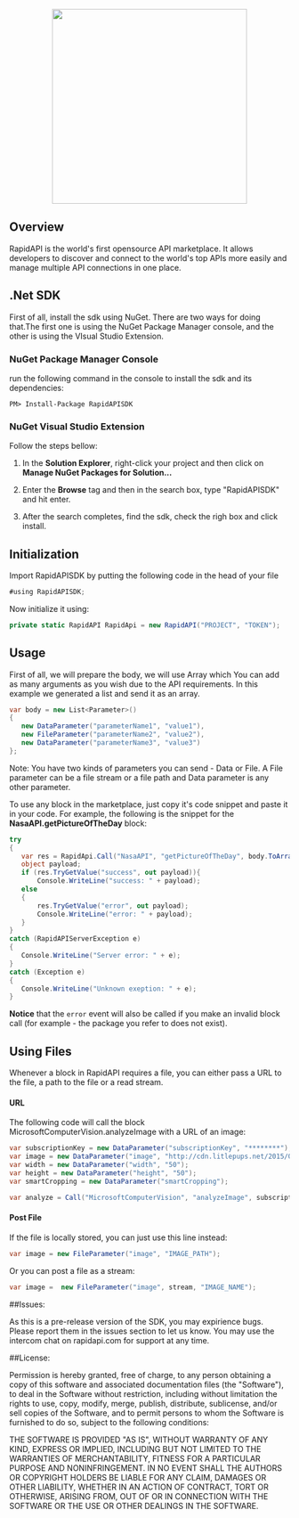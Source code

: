 <p align="center">
  <img src="https://storage.googleapis.com/rapid_connect_static/static/github-header.png" width=350 />
</p>

## Overview
RapidAPI is the world's first opensource API marketplace. It allows developers to discover and connect to the world's top APIs more easily and manage multiple API connections in one place.

## .Net SDK

First of all, install the sdk using NuGet.
There are two ways for doing that.The first one is using the NuGet Package Manager console,
and the other is using the VIsual Studio Extension.

### NuGet Package Manager Console

run the following command in the console to install the sdk and its dependencies:

    PM> Install-Package RapidAPISDK
    
### NuGet Visual Studio Extension

Follow the steps bellow:

1. In the **Solution Explorer**, right-click your project and then click on **Manage NuGet Packages for Solution...**

2. Enter the **Browse** tag and then in the search box, type "RapidAPISDK" and hit enter.

3. After the search completes, find the sdk, check the righ box and click install.


## Initialization
Import RapidAPISDK by putting the following code in the head of your file
```cs
#using RapidAPISDK;
```
  
Now initialize it using:
```cs
private static RapidAPI RapidApi = new RapidAPI("PROJECT", "TOKEN");
```
  
## Usage

First of all, we will prepare the body, we will use Array which You can add as many arguments as you wish due to the API requirements. 
In this example we generated a list and send it as an array.
```cs
var body = new List<Parameter>()
{
   new DataParameter("parameterName1", "value1"),
   new FileParameter("parameterName2", "value2"),
   new DataParameter("parameterName3", "value3")
};
 ```
 Note: You have two kinds of parameters you can send - Data or File. A File parameter can be a file stream or a file path
 and Data parameter is any other parameter.
 
To use any block in the marketplace, just copy it's code snippet and paste it in your code. For example, the following is    the snippet for the **NasaAPI.getPictureOfTheDay** block:
 ```cs
try
{
    var res = RapidApi.Call("NasaAPI", "getPictureOfTheDay", body.ToArray()).Result;
    object payload;
    if (res.TryGetValue("success", out payload)){
        Console.WriteLine("success: " + payload);
    else
    {
        res.TryGetValue("error", out payload);
        Console.WriteLine("error: " + payload);
    }
}
catch (RapidAPIServerException e)
{
    Console.WriteLine("Server error: " + e);
}
catch (Exception e)
{
    Console.WriteLine("Unknown exeption: " + e);
}
 ```

  
**Notice** that the `error` event will also be called if you make an invalid block call (for example - the package you refer to does not exist).

## Using Files
Whenever a block in RapidAPI requires a file, you can either pass a URL to the file, a path to the file or a read stream.


#### URL
The following code will call the block MicrosoftComputerVision.analyzeImage with a URL of an image:
```cs
var subscriptionKey = new DataParameter("subscriptionKey", "********");
var image = new DataParameter("image", "http://cdn.litlepups.net/2015/08/31/cute-dog-baby-wallpaper-hd-21.jpg");
var width = new DataParameter("width", "50");
var height = new DataParameter("height", "50");
var smartCropping = new DataParameter("smartCropping");

var analyze = Call("MicrosoftComputerVision", "analyzeImage", subscriptionKey, image, width, height, smartCropping);
```
#### Post File
If the file is locally stored, you can just use this line instead:
```cs
var image = new FileParameter("image", "IMAGE_PATH");  
```
Or you can post a file as a stream:
```cs
var image =  new FileParameter("image", stream, "IMAGE_NAME");
```

##Issues:

As this is a pre-release version of the SDK, you may expirience bugs. Please report them in the issues section to let us know. You may use the intercom chat on rapidapi.com for support at any time.

##License:

Permission is hereby granted, free of charge, to any person obtaining a copy of this software and associated documentation files (the "Software"), to deal in the Software without restriction, including without limitation the rights to use, copy, modify, merge, publish, distribute, sublicense, and/or sell copies of the Software, and to permit persons to whom the Software is furnished to do so, subject to the following conditions:

THE SOFTWARE IS PROVIDED "AS IS", WITHOUT WARRANTY OF ANY KIND, EXPRESS OR IMPLIED, INCLUDING BUT NOT LIMITED TO THE WARRANTIES OF MERCHANTABILITY, FITNESS FOR A PARTICULAR PURPOSE AND NONINFRINGEMENT. IN NO EVENT SHALL THE AUTHORS OR COPYRIGHT HOLDERS BE LIABLE FOR ANY CLAIM, DAMAGES OR OTHER LIABILITY, WHETHER IN AN ACTION OF CONTRACT, TORT OR OTHERWISE, ARISING FROM, OUT OF OR IN CONNECTION WITH THE SOFTWARE OR THE USE OR OTHER DEALINGS IN THE SOFTWARE.
